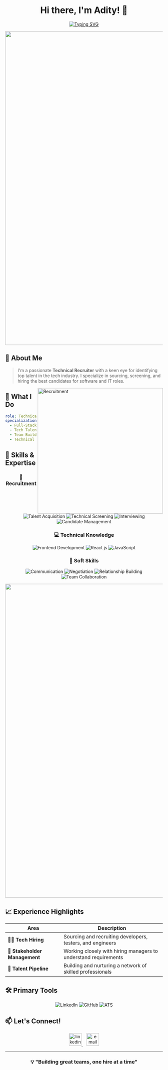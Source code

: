 <div align="center">
  
# Hi there, I'm Adity! 👋 
[![Typing SVG](https://readme-typing-svg.herokuapp.com?font=Fira+Code&pause=1000&color=2E8DF7&center=true&vCenter=true&random=false&width=435&lines=Technical+Recruiter;Building+Great+Tech+Teams;Connecting+Talent+with+Opportunity)](https://git.io/typing-svg)

<img src="https://user-images.githubusercontent.com/74038190/241765440-80728820-e06b-4f96-9c9e-9df46f0cc0a5.gif" width="1000">

</div>

## 🚀 About Me
> I'm a passionate **Technical Recruiter** with a keen eye for identifying top talent in the tech industry. I specialize in sourcing, screening, and hiring the best candidates for software and IT roles.

<img align="right" alt="Recruitment" width="400" src="https://user-images.githubusercontent.com/74038190/216847147-7f646ac9-b989-4c98-a73f-9471f1f6f95f.gif">

## 💫 What I Do
```yaml
role: Technical Recruiter
specialization:
  - Full-Stack Developer Hiring
  - Tech Talent Sourcing
  - Team Building
  - Technical Screening
```

## 🎯 Skills & Expertise

<div align="center">

### 💼 Recruitment
![Talent Acquisition](https://img.shields.io/badge/Talent%20Acquisition-success?style=for-the-badge)
![Technical Screening](https://img.shields.io/badge/Technical%20Screening-success?style=for-the-badge)
![Interviewing](https://img.shields.io/badge/Interviewing-success?style=for-the-badge)
![Candidate Management](https://img.shields.io/badge/Candidate%20Management-success?style=for-the-badge)

### 💻 Technical Knowledge
![Frontend Development](https://img.shields.io/badge/Frontend%20Development-blue?style=for-the-badge)
![React.js](https://img.shields.io/badge/React.js-blue?style=for-the-badge)
![JavaScript](https://img.shields.io/badge/JavaScript-blue?style=for-the-badge)

### 🤝 Soft Skills
![Communication](https://img.shields.io/badge/Communication-orange?style=for-the-badge)
![Negotiation](https://img.shields.io/badge/Negotiation-orange?style=for-the-badge)
![Relationship Building](https://img.shields.io/badge/Relationship%20Building-orange?style=for-the-badge)
![Team Collaboration](https://img.shields.io/badge/Team%20Collaboration-orange?style=for-the-badge)

</div>

<div align="center">
<img src="https://user-images.githubusercontent.com/74038190/212284100-561aa473-3905-4a80-b561-0d28506553ee.gif" width="1000">
</div>

## 📈 Experience Highlights

<div align="center">
  
| Area | Description |
|------|------------|
| 👨‍💻 **Tech Hiring** | Sourcing and recruiting developers, testers, and engineers |
| 🤝 **Stakeholder Management** | Working closely with hiring managers to understand requirements |
| 🌟 **Talent Pipeline** | Building and nurturing a network of skilled professionals |

</div>

## 🛠️ Primary Tools

<div align="center">
  
![LinkedIn](https://img.shields.io/badge/LinkedIn%20Recruiter-0077B5?style=for-the-badge&logo=linkedin&logoColor=white)
![GitHub](https://img.shields.io/badge/GitHub-100000?style=for-the-badge&logo=github&logoColor=white)
![ATS](https://img.shields.io/badge/ATS-FF6B6B?style=for-the-badge&logo=data:image/png;base64,iLogo&logoColor=white)

</div>

## 📫 Let's Connect!

<div align="center">

  
<p align="center">
  <a href="https://www.linkedin.com/in/adity-singh-technical-recruiter" target="_blank">
    <img src="https://raw.githubusercontent.com/rahuldkjain/github-profile-readme-generator/master/src/images/icons/Social/linked-in-alt.svg" alt="linkedin" height="40" width="40" />
  </a>&nbsp;&nbsp;
  <a href="mailto:aditysingh@northcorp.tech">
    <img src="https://raw.githubusercontent.com/rahuldkjain/github-profile-readme-generator/master/src/images/icons/Social/google.svg" alt="email" height="40" width="40" />
  </a>
</p>

</div>

---

<div align="center">
  
### 💡 "Building great teams, one hire at a time" 

</div>
